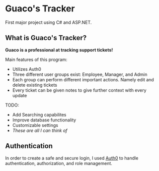 
# Guaco's Tracker
First major project using C# and ASP.NET. 

## What is Guaco's Tracker?
**Guaco is a professional at tracking support tickets!**

Main features of this program:
 - Utilizes Auth0
 - Three different user groups exist: Employee, Manager, and Admin
 - Each group can perform different important actions. Namely edit and delete existing tickets
 - Every ticket can be given notes to give further context with every update

TODO:
 * Add Searching capabilites
 * Improve database functionality
 * Customizable settings
 * _These are all I can think of_

## Authentication
In order to create a safe and secure login, I used [Auth0](https://auth0.com/) to handle authentication, authorization, and role management.